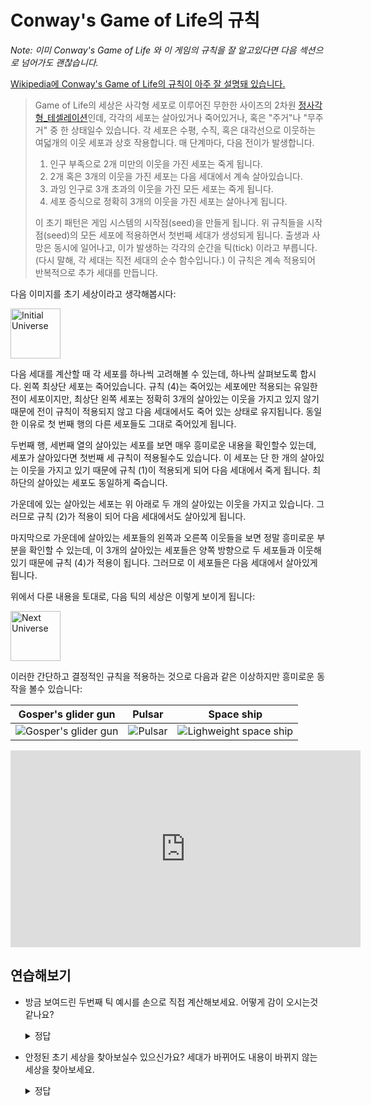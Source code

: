 # Conway's Game of Life의 규칙

*Note: 이미 Conway's Game of Life 와 이 게임의 규칙을 잘 알고있다면 다음 섹션으로 넘어가도 괜찮습니다.*

[Wikipedia에 Conway's Game of Life의 규칙이 아주 잘 설명돼 있습니다.][wikipedia]

> Game of Life의 세상은 사각형 세포로 이루어진 무한한 사이즈의 2차원 [정사각형_테셀레이션](https://ko.wikipedia.org/wiki/정사각형_테셀레이션)인데,
> 각각의 세포는 살아있거나 죽어있거나, 혹은 "주거"나 "무주거" 중 한 상태일수 있습니다.
> 각 세포은 수평, 수직, 혹은 대각선으로 이웃하는 여덟개의 이웃 세포과 상호 작용합니다.
> 매 단계마다, 다음 전이가 발생합니다.
>
> 1. 인구 부족으로 2개 미만의 이웃을 가진 세포는 죽게 됩니다.
> 2. 2개 혹은 3개의 이웃을 가진 세포는 다음 세대에서 계속 살아있습니다.
> 3. 과잉 인구로 3개 초과의 이웃을 가진 모든 세포는 죽게 됩니다.
> 4. 세포 증식으로 정확히 3개의 이웃을 가진 세포는 살아나게 됩니다.
>
> 이 초기 패턴은 게임 시스템의 시작점(seed)을 만들게 됩니다. 위 규칙들을 시작점(seed)의 모든 세포에
> 적용하면서 첫번째 세대가 생성되게 됩니다. 출생과 사망은 동시에 일어나고, 이가 발생하는
> 각각의 순간을 틱(tick) 이라고 부릅니다. (다시 말해, 각 세대는 직전 세대의 순수 함수입니다.)
> 이 규칙은 계속 적용되어 반복적으로 추가 세대를 만듭니다.

[wikipedia]: https://en.wikipedia.org/wiki/Conway%27s_Game_of_Life

다음 이미지를 초기 세상이라고 생각해봅시다:

<img src='../images/game-of-life/initial-universe.png' alt='Initial Universe' width=80 />

다음 세대를 계산할 때 각 세포를 하나씩 고려해볼 수 있는데, 하나씩 살펴보도록 합시다. 왼쪽 최상단 세포는 죽어있습니다. 규칙 (4)는 죽어있는 세포에만 적용되는 유일한 전이 세포이지만, 최상단 왼쪽 세포는 정확히 3개의 살아있는 이웃을 가지고 있지 않기 때문에 전이 규칙이 적용되지 않고 다음 세대에서도 죽어 있는 상태로 유지됩니다. 동일한 이유로 첫 번째 행의 다른 세포들도 그대로 죽어있게 됩니다.

두번째 행, 세번째 열의 살아있는 세포를 보면 매우 흥미로운 내용을 확인할수 있는데, 세포가 살아있다면 첫번째 세 규칙이 적용될수도 있습니다. 이 세포는 단 한 개의 살아있는 이웃을 가지고 있기 때문에 규칙 (1)이 적용되게 되어 다음 세대에서 죽게 됩니다. 최하단의 살아있는 세포도 동일하게 죽습니다.

가운데에 있는 살아있는 세포는 위 아래로 두 개의 살아있는 이웃을 가지고 있습니다. 그러므로 규칙 (2)가 적용이 되어 다음 세대에서도 살아있게 됩니다.

마지막으로 가운데에 살아있는 세포들의 왼쪽과 오른쪽 이웃들을 보면 정말 흥미로운 부분을 확인할 수 있는데, 이 3개의 살아있는 세포들은 양쪽 방향으로 두 세포들과 이웃해 있기 때문에 규칙 (4)가 적용이 됩니다. 그러므로 이 세포들은 다음 세대에서 살아있게 됩니다.

위에서 다룬 내용을 토대로, 다음 틱의 세상은 이렇게 보이게 됩니다:

<img src='../images/game-of-life/next-universe.png' alt='Next Universe' width=80 />

이러한 간단하고 결정적인 규칙을 적용하는 것으로 다음과 같은 이상하지만 흥미로운 동작을 볼수 있습니다:

| Gosper's glider gun                                                                                | Pulsar                                                                                 | Space ship                                                                                                   |
| -------------------------------------------------------------------------------------------------- | -------------------------------------------------------------------------------------- | ------------------------------------------------------------------------------------------------------------ |
| ![Gosper's glider gun](https://upload.wikimedia.org/wikipedia/commons/e/e5/Gospers_glider_gun.gif) | ![Pulsar](https://upload.wikimedia.org/wikipedia/commons/0/07/Game_of_life_pulsar.gif) | ![Lighweight space ship](https://upload.wikimedia.org/wikipedia/commons/3/37/Game_of_life_animated_LWSS.gif) |

<center>
<iframe width="560" height="315" src="https://www.youtube.com/embed/C2vgICfQawE?rel=0&amp;start=65" frameborder="0" allow="autoplay; encrypted-media" allowfullscreen></iframe>
</center>

## 연습해보기

* 방금 보여드린 두번째 틱 예시를 손으로 직접 계산해보세요. 어떻게 감이 오시는것 같나요?

  <details>
    <summary>정답</summary>

    예시의 초기 세상은 다음과 같이 생겼습니다:

    <img src='../images/game-of-life/initial-universe.png' alt='Initial Universe' width=80 />

    이 패턴은 두 틱마다 처음 상태로 돌아기기 때문에 주기적이라고 볼수 있습니다.

  </details>

* 안정된 초기 세상을 찾아보실수 있으신가요? 세대가 바뀌어도 내용이 바뀌지 않는 세상을 찾아보세요.

  <details>
    <summary>정답</summary>

    안정된 세상은 무한하게 많습니다. 지루하게도 텅 비어있는 세상도 안정된 세상이고, 살아있는 세포들이 2:2 사이즈의 사각형 모양을 형성할 때도 안정된 세상을 볼수 있습니다.

  </details>
